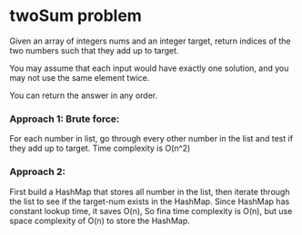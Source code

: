 # twoSum problem
Given an array of integers nums and an integer target, return indices of the two numbers such that they add up to target.

You may assume that each input would have exactly one solution, and you may not use the same element twice.

You can return the answer in any order.

### Approach 1: Brute force:
For each number in list, go through every other number in the list and test if they add up to target. Time complexity is O(n^2) 

### Approach 2: 
First build a HashMap that stores all number in the list, then iterate through the list to see if the target-num exists in the HashMap. Since HashMap has constant lookup time, it saves O(n), So fina time complexity is O(n), but use space complexity of O(n) to store the HashMap.
